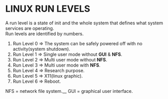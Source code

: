 # LINUX RUN LEVELS
A run level is a state of init and the whole system that defines what system services are operating.<br>
Run levels are identified by numbers.

1. Run Level 0 => The system can be safely powered off with no activity(system shutdown).
2. Run Level 1 => Single user mode without **GUI** & **NFS**.
3. Run Level 2 => Multi user mode without **NFS**.
4. Run Level 3 => Multi user mode with **NFS**.
5. Run Level 4 => Research purpose.
6. Run Level 5 => X11(linux graphic).
7. Run Level 6 => Reboot.


NFS = network file system.__
GUI = graphical user interface.